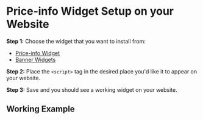 # Price-info Widget Setup on your Website

**Step 1:** Choose the widget that you want to install from:

* [Price-info Widget](../%price_info_page_link%)
* [Banner Widgets](../banners)

**Step 2:** Place the ```<script>``` tag in the desired place you'd like it to appear on your website.

**Step 3:** Save and you should see a working widget on your website.

## Working Example
<script src="https://widgets.%domain%/content/scripts/price-info.js?productPrice=200"></script>
